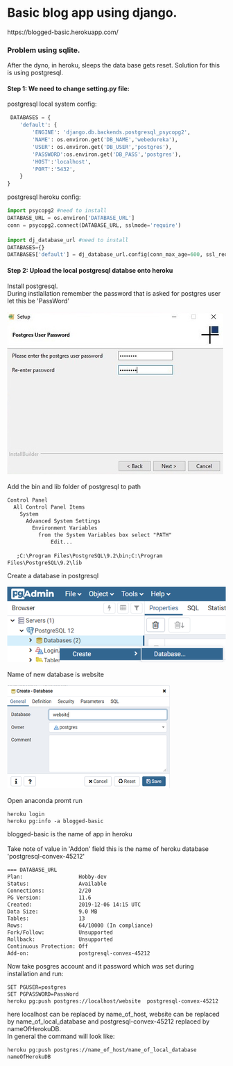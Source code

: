 <h1>Basic blog app using django.</h1>
https://blogged-basic.herokuapp.com/

<h3>Problem using sqlite.</h3>
After the dyno, in heroku, sleeps the data base gets reset. Solution for this is using postgresql.
<h4>Step 1: We need to change setting.py file:</h4>
postgresql local system config:

```python
 DATABASES = {
    'default': {
        'ENGINE': 'django.db.backends.postgresql_psycopg2',
        'NAME': os.environ.get('DB_NAME','webedureka'),
        'USER': os.environ.get('DB_USER','postgres'),
        'PASSWORD':os.environ.get('DB_PASS','postgres'),
        'HOST':'localhost',
        'PORT':'5432',
    }
}

```

postgresql heroku config:

```python
import psycopg2 #need to install
DATABASE_URL = os.environ['DATABASE_URL']
conn = psycopg2.connect(DATABASE_URL, sslmode='require')

import dj_database_url #need to install
DATABASES={}
DATABASES['default'] = dj_database_url.config(conn_max_age=600, ssl_require=True)

``` 
<h4>Step 2: Upload the local postgresql databse onto heroku</h4>
Install postgresql.<br>
During instlallation remember the password that is asked for postgres user let this be 'PassWord'
<br><br>
<img src="https://github.com/nabaneetLahiri/django-blog/blob/master/readmeImg/1.jpg">
<br><br>
Add the bin and lib folder of postgresql to path<br>

```cli
Control Panel
  All Control Panel Items
    System
      Advanced System Settings
        Environment Variables
          from the System Variables box select "PATH"
              Edit...
    
   ;C:\Program Files\PostgreSQL\9.2\bin;C:\Program Files\PostgreSQL\9.2\lib
```

Create a database in postgresql
<br><br>
<img src="https://github.com/nabaneetLahiri/django-blog/blob/master/readmeImg/2.PNG">
<br><br>
Name of new database is website
<br><br>
<img src="https://github.com/nabaneetLahiri/django-blog/blob/master/readmeImg/3.PNG">
<br><br>
Open anaconda promt run

```cli
heroku login
heroku pg:info -a blogged-basic
```
blogged-basic is the name of app in heroku
<br><br>
Take note of value in 'Addon' field this is the name of heroku database 'postgresql-convex-45212'

```cli
=== DATABASE_URL
Plan:                  Hobby-dev
Status:                Available
Connections:           2/20
PG Version:            11.6
Created:               2019-12-06 14:15 UTC
Data Size:             9.0 MB
Tables:                13
Rows:                  64/10000 (In compliance)
Fork/Follow:           Unsupported
Rollback:              Unsupported
Continuous Protection: Off
Add-on:                postgresql-convex-45212
```

Now take posgres account and it password which was set during installation and run:

```cli
SET PGUSER=postgres
SET PGPASSWORD=PassWord
heroku pg:push postgres://localhost/website  postgresql-convex-45212
```
here localhost can be replaced by name_of_host, website can be replaced by name_of_local_database and postgresql-convex-45212 replaced by nameOfHerokuDB.
<br>
In general the command will look like:

```cli
heroku pg:push postgres://name_of_host/name_of_local_database nameOfHerokuDB
```
